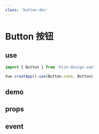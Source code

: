 ```yaml
---
class: 'button-doc'
---
```

# Button 按钮

## use

```javascript
import { Button } from 'hlzn-design-vue'

Vue.creatApp().use(Button.name, Button)
```

## demo

<demo-wrapper
  src="src/packages/button/demo"
  :demos="demos"
/>

<script setup>
const demos = import.meta.globEager('../../../src/packages/button/demo/demo*.vue')
</script>

## props

## event
